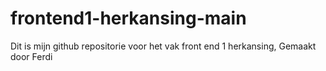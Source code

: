 # frontend1-herkansing-main
Dit is mijn github repositorie voor het vak front end 1 herkansing, Gemaakt door Ferdi
